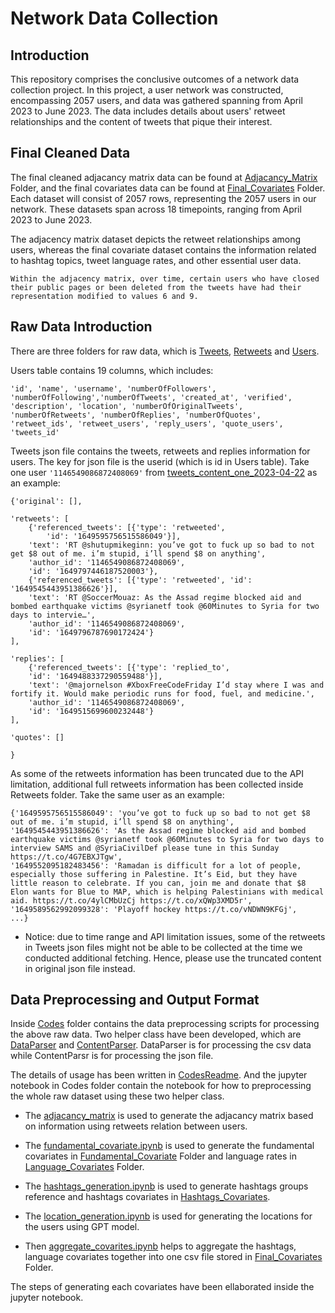 # Network Data Collection

## Introduction
This repository comprises the conclusive outcomes of a network data collection project. In this project, a user network was constructed, encompassing 2057 users, and data was gathered spanning from April 2023 to June 2023. The data includes details about users' retweet relationships and the content of tweets that pique their interest.

## Final Cleaned Data
The final cleaned adjacancy matrix data can be found at [Adjacancy_Matrix](./Adjacancy_Matrix/) Folder, and the final covariates data can be found at [Final_Covariates](./Final_Covariates/) Folder. Each dataset will consist of 2057 rows, representing the 2057 users in our network. These datasets span across 18 timepoints, ranging from April 2023 to June 2023.

The adjacency matrix dataset depicts the retweet relationships among users, whereas the final covariate dataset contains the information related to hashtag topics, tweet language rates, and other essential user data.

    Within the adjacency matrix, over time, certain users who have closed their public pages or been deleted from the tweets have had their representation modified to values 6 and 9.

## Raw Data Introduction
There are three folders for raw data, which is [Tweets](./Retweets/), [Retweets](./Retweets/) and [Users](./Users/).

Users table contains 19 columns, which includes: 

`'id', 'name', 'username', 'numberOfFollowers', 'numberOfFollowing','numberOfTweets', 'created_at', 'verified', 'description', 'location', 'numberOfOriginalTweets', 'numberOfRetweets', 'numberOfReplies', 'numberOfQuotes', 'retweet_ids', 'retweet_users', 'reply_users', 'quote_users', 'tweets_id'`

Tweets json file contains the tweets, retweets and replies information for users. The key for json file is the userid (which is id in Users table). Take one user `'1146549086872408069'` from [tweets_content_one_2023-04-22]('./Tweets/tweets_content_one_2023-04-22.json') as an example:


    {'original': [],

    'retweets': [
        {'referenced_tweets': [{'type': 'retweeted',
            'id': '1649595756515586049'}],
        'text': 'RT @shutupmikeginn: you’ve got to fuck up so bad to not get $8 out of me. i’m stupid, i’ll spend $8 on anything',
        'author_id': '1146549086872408069',
        'id': '1649797446187520003'},
        {'referenced_tweets': [{'type': 'retweeted', 'id': '1649545443951386626'}],
        'text': 'RT @SoccerMouaz: As the Assad regime blocked aid and bombed earthquake victims @syrianetf took @60Minutes to Syria for two days to intervie…',
        'author_id': '1146549086872408069',
        'id': '1649796787690172424'}
    ],

    'replies': [
        {'referenced_tweets': [{'type': 'replied_to',
        'id': '1649488337290559488'}],
        'text': '@majornelson #XboxFreeCodeFriday I’d stay where I was and fortify it. Would make periodic runs for food, fuel, and medicine.',
        'author_id': '1146549086872408069',
        'id': '1649515699600232448'}
    ],

    'quotes': []

    }

As some of the retweets information has been truncated due to the API limitation, additional full retweets information has been collected inside Retweets folder. Take the same user as an example:

    {'1649595756515586049': 'you’ve got to fuck up so bad to not get $8 out of me. i’m stupid, i’ll spend $8 on anything',
    '1649545443951386626': 'As the Assad regime blocked aid and bombed earthquake victims @syrianetf took @60Minutes to Syria for two days to interview SAMS and @SyriaCivilDef please tune in this Sunday https://t.co/4G7EBXJTgw',
    '1649552095182483456': 'Ramadan is difficult for a lot of people, especially those suffering in Palestine. It’s Eid, but they have little reason to celebrate. If you can, join me and donate that $8 Elon wants for Blue to MAP, which is helping Palestinians with medical aid. https://t.co/4ylCMbUzCj https://t.co/xQWp3XMD5r',
    '1649589562992099328': 'Playoff hockey https://t.co/vNDWN9KFGj',
    ...} 

* Notice: due to time range and API limitation issues, some of the retweets in Tweets json files might not be able to be collected at the time we conducted additional fetching. Hence, please use the truncated content in original json file instead.

## Data Preprocessing and Output Format

Inside [Codes](./Codes/) folder contains the data preprocessing scripts for processing the above raw data. Two helper class have been developed, which are [DataParser](./Codes/DataParser.py) and [ContentParser](./Codes/ContentParser.py). DataParser is for processing the csv data while ContentParsr is for processing the json file.

The details of usage has been written in [CodesReadme](./Codes/Codes.md). And the jupyter notebook in Codes folder contain the notebook for how to preprocessing the whole raw dataset using these two helper class.

- The [adjacancy_matrix](./Codes/adjacancy_matrix.ipynb) is used to generate the adjacancy matrix based on information using retweets relation between users.

- The [fundamental_covariate.ipynb](./Codes/fundamental_covariates.ipynb) is used to generate the fundamental covariates in [Fundamental_Covariate](./Fundamental_Covariates/) Folder and language rates in [Language_Covariates](./Language_Covariates/) Folder.

- The [hashtags_generation.ipynb](./Codes/hashtags_generation.ipynb) is used to generate hashtags groups reference and hashtags covariates in [Hashtags_Covariates](./Hashtags_Covariates/).

- The [location_generation.ipynb](./Codes/location_generation.ipynb) is used for generating the locations for the users using GPT model.

- Then [aggregate_covarites.ipynb](./Codes/aggregate_covariates.ipynb) helps to aggregate the hashtags, language covariates together into one csv file stored in [Final_Covariates](./Final_Covariates/) Folder.

The steps of generating each covariates have been ellaborated inside the jupyter notebook.
